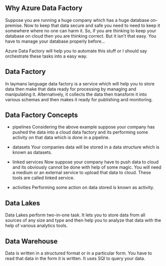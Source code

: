 ## Why Azure Data Factory
Suppose you are running a huge company which has a huge database on-premise. Now to keep that data secure and safe you need to need to keep it somewhere where no one can harm it. So, if you are thinking to keep your database on cloud then you are thinking correct. But it isn't that easy. You have to manage your database properly before...

Azure Data Factory will help you to automate this stuff or I should say orchestrate these tasks into a easy way.

## Data Factory
In laymans language data factory is a service which will help you to store data then make that data ready for processing by managing and manipulating it.
Alternatively, it collects the data then transform it into various schemas and then makes it ready for publishing and monitoring.

## Data Factory Concepts

- pipelines
Considering the above example suppose your company has pushed the data into a cloud data factory and its performing some activity on that data which is done in a pipeline.

- datasets
Your companies data will be stored in a data structure which is known as datasets.

- linked services
Now suppose your company have to push data to cloud and its obviously cannot be done with help of some magic. You will need a medium or an external service to upload that data to cloud. These tools are called linked service.

- activities
Performing some action on data stored is known as activity.

## Data Lakes
Data Lakes perform two-in-one task. It lets you to store data from all sources of any size and type and then help you to analyze that data with the help of various analytics tools.

## Data Warehouse
Data is written in a structured format or in a particular form. You have to read that data in the form it is written. It uses SQl to query your data.


